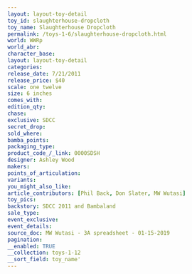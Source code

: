 ```yaml
---
layout: layout-toy-detail 
toy_id: slaughterhouse-dropcloth
toy_name: Slaughterhouse Dropcloth
permalink: /toys-1-6/slaughterhouse-dropcloth.html
world: WWRp
world_abr: 
character_base: 
layout: layout-toy-detail
categories: 
release_date: 7/21/2011
release_price: $40 
scale: one twelve
size: 6 inches
comes_with: 
edition_qty: 
chase: 
exclusive: SDCC
secret_drop: 
sold_where: 
bamba_points: 
packaging_type: 
product_code_/_link: 0000SDSH
designer: Ashley Wood
makers: 
points_of_articulation: 
variants: 
you_might_also_like: 
article_contributors: [Phil Back, Don Slater, MW Wutasi]
toy_pics: 
backstory: SDCC 2011 and Bambaland
sale_type: 
event_exclusive: 
event_details: 
source_doc: MW Wutasi - 3A spreadsheet - 01-15-2019
pagination: 
__enabled: TRUE
__collection: toys-1-12
__sort_field: toy_name'
---
```

